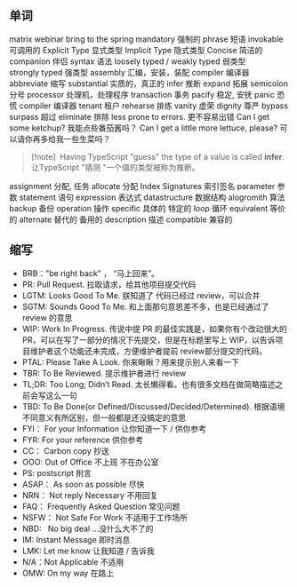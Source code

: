 ## 单词
matrix   webinar
bring to the spring
mandatory 强制的
phrase 短语
invokable 可调用的
Explicit Type  显式类型
Implicit Type  隐式类型
Concise 简洁的
companion  伴侣
syntax 语法
loosely typed / weakly typed    弱类型   
strongly typed   强类型
assembly 汇编，安装，装配
compiler 编译器
abbreviate 缩写
substantial 实质的，真正的 
infer  推断
expand 拓展
semicolon 分号
processor 处理机，处理程序 
transaction 事务
pacify 稳定, 安抚
panic 恐慌
compiler 编译器
tenant 租户
rehearse 排练
vanity 虚荣
dignity 尊严
bypass  
surpass    超过
eliminate 排除
less prone to errors.  更不容易出错
Can I get some ketchup?  我能点些番茄酱吗？
Can I get a little more lettuce, please?  可以请你再多给我一些生菜吗？

>[!note]  Having TypeScript "guess" the type of a value is called **infer**.
> 让TypeScript "猜测 "一个值的类型被称为推断。
 
assignment  分配, 任务
allocate 分配
Index Signatures 索引签名
parameter 参数
statement 语句
expression 表达式
datastructure 数据结构
alogromith 算法
backup 备份
operation 操作
specific 具体的 特定的
loop 循环
equivalent 等价的
alternate 替代的 备用的
description 描述
compatible 兼容的

## 缩写
-  BRB："be right back" ， “马上回来”。
-   PR: Pull Request. 拉取请求，给其他项目提交代码
-   LGTM: Looks Good To Me. 朕知道了 代码已经过 review，可以合并
-   SGTM: Sounds Good To Me. 和上面那句意思差不多，也是已经通过了 review 的意思
-   WIP: Work In Progress. 传说中提 PR 的最佳实践是，如果你有个改动很大的PR，可以在写了一部分的情况下先提交，但是在标题里写上 WIP，以告诉项目维护者这个功能还未完成，方便维护者提前 review部分提交的代码。
-   PTAL: Please Take A Look. 你来瞅瞅？用来提示别人来看一下
-   TBR: To Be Reviewed. 提示维护者进行 review
-   TL;DR: Too Long; Didn’t Read. 太长懒得看。也有很多文档在做简略描述之前会写这么一句
-   TBD: To Be Done(or Defined/Discussed/Decided/Determined).  根据语境不同意义有所区别，但一般都是还没搞定的意思
-  FYI： For your Information  让你知道一下 / 供你参考
-  FYR: For your reference 供你参考
- CC：  Carbon copy  抄送
- OOO:  Out of Office   不上班 不在办公室
- PS:  postscript   附言
- ASAP： As soon as possible  尽快
- NRN： Not reply Necessary   不用回复
- FAQ： Frequently Asked Question  常见问题
- NSFW：  Not Safe For Work  不适用于工作场所
- NBD:     No big deal            …没什么大不了的
- IM:      Instant Message   即时消息
- LMK:  Let me know 让我知道 / 告诉我
- N/A：Not Applicable  不适用
- OMW:  On my way  在路上